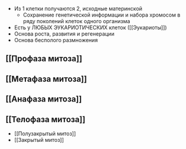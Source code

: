 - Из 1 клетки получаются 2, исходные материнской 
	- Сохранение генетической информации и набора хромосом в ряду поколений клеток одного организма 
- Есть у ЛЮБЫХ ЭУКАРИОТИЧЕСКИХ клеток ([[Эукариоты]])
- Основа роста, развития и регенерации
- Основа бесполого размножения
## [[Профаза митоза]]
## [[Метафаза митоза]]
## [[Анафаза митоза]]
## [[Телофаза митоза]]
- [[Полузакрытый митоз]]
- [[Закрытый митоз]] 